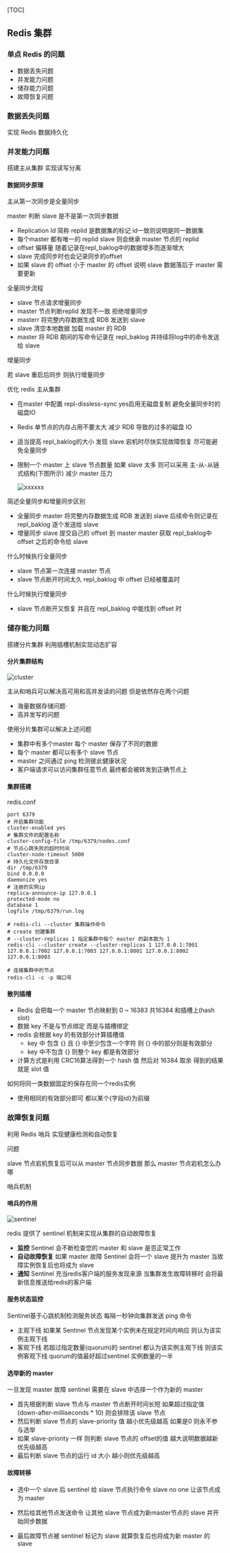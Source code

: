 [TOC]

## Redis 集群

### 单点 Redis 的问题

- 数据丢失问题
- 并发能力问题
- 储存能力问题
- 故障恢复问题

### 数据丢失问题

实现 Redis 数据持久化

### 并发能力问题

搭建主从集群 实现读写分离

#### 数据同步原理

主从第一次同步是全量同步

master 判断 slave 是不是第一次同步数据

- Replication Id 简称 replid 是数据集的标记 id一致则说明是同一数据集 
- 每个master 都有唯一的 replid slave 则会继承 master 节点的 replid
- offset 偏移量 随着记录在repl_baklog中的数据增多而逐渐增大
- slave 完成同步时也会记录同步的offset
- 如果 slave 的 offset 小于 master 的 offset 说明 slave 数据落后于 master 需要更新

全量同步流程

- slave 节点请求增量同步
- master 节点判断replid 发现不一致 拒绝增量同步
- masterr 将完整内存数据生成 RDB 发送到 slave
- slave 清空本地数据 加载 master 的 RDB
- master 将 RDB 期间的写命令记录在 repl_baklog 并持续将log中的命令发送给 slave

增量同步

若 slave 重启后同步 则执行增量同步

优化 redis 主从集群

- 在master 中配置 repl-dissless-sync yes启用无磁盘复制 避免全量同步时的磁盘IO

- Redis 单节点的内存占用不要太大 减少 RDB 导致的过多的磁盘 IO

- 适当提高 repl_baklog的大小 发现 slave 宕机时尽快实现故障恢复 尽可能避免全量同步

- 限制一个 master 上 slave 节点数量 如果 slave 太多 则可以采用 主-从-从链式结构(下图所示) 减少 master 压力

  ![xxxxxx](https://cdn.qingweico.cn/xxxxxx.png)

简述全量同步和增量同步区别

- 全量同步 master 将完整内存数据生成 RDB 发送到 slave 后续命令则记录在 repl_baklog 逐个发送给 slave
- 增量同步 slave 提交自己的 offset 到 master master 获取 repl_baklog中 offset 之后的命令给 slave

什么时候执行全量同步

- slave 节点第一次连接 master 节点
- slave 节点断开时间太久 repl_baklog 中 offset 已经被覆盖时

什么时候执行增量同步

- slave 节点断开又恢复 并且在 repl_baklog 中能找到 offset 时

### 储存能力问题

搭建分片集群 利用插槽机制实现动态扩容

#### 分片集群结构

![cluster](https://cdn.qingweico.cn/cluster.png)

主从和哨兵可以解决高可用和高并发读的问题 但是依然存在两个问题

- 海量数据存储问题·
- 高并发写的问题

使用分片集群可以解决上述问题

- 集群中有多个master 每个 master 保存了不同的数据
- 每个 master 都可以有多个 slave 节点
- master 之间通过 ping 检测彼此健康状况
- 客户端请求可以访问集群任意节点 最终都会被转发到正确节点上

#### 集群搭建

redis.conf

```properties
port 6379
# 开启集群功能
cluster-enabled yes
# 集群文件的配置名称
cluster-config-file /tmp/6379/nodes.conf
# 节点心跳失败的超时时间
cluster-node-timeout 5000
# 持久化文件存放目录
dir /tmp/6379
bind 0.0.0.0
daemonize yes
# 注册的实例ip
replica-announce-ip 127.0.0.1
protected-mode no
database 1
logfile /tmp/6379/run.log
```

```properties
# redis-cli --cluster 集群操作命令
# create 创建集群
# --cluster-replicas 1 指定集群中每个 master 的副本数为 1
redis-cli --cluster create --cluster-replicas 1 127.0.0.1:7001 127.0.0.1:7002 127.0.0.1:7003 127.0.0.1:8001 127.0.0.1:8002 127.0.0.1:8003
```

```properties
# 连接集群中的节点
redis-cli -c -p 端口号
```

#### 散列插槽

- Redis 会把每一个 master 节点映射到 0 ~ 16383 共16384 和插槽上(hash slot)
- 数据 key 不是与节点绑定 而是与插槽绑定
- redis 会根据 key 的有效部分计算插槽值
  - key 中 包含 {} 且 {} 中至少包含一个字符 则 {} 中的部分则是有效部分
  - key 中不包含 {} 则整个 key 都是有效部分
- 计算方式是利用 CRC16算法得到一个 hash 值 然后对 16384 取余 得到的结果就是 slot 值

如何将同一类数据固定的保存在同一个redis实例

- 使用相同的有效部分即可 都以某个{字段id}为前缀

### 故障恢复问题

利用 Redis 哨兵 实现健康检测和自动恢复

问题 

slave 节点宕机恢复后可以从 master 节点同步数据 那么 master 节点宕机怎么办哪

哨兵机制

#### 哨兵的作用

![sentinel](https://cdn.qingweico.cn/sentinel.png)

redis 提供了 sentinel 机制来实现从集群的自动故障恢复

- **监控** Sentinel 会不断检查您的 master 和 slave 是否正常工作
- **自动故障恢复** 如果 master 故障 Sentinel 会将一个 slave 提升为 master 当故障实例恢复后也将成为 slave
- **通知** Sentinel 充当redis客户端的服务发现来源 当集群发生故障转移时 会将最新信息推送给redis的客户端

#### 服务状态监控

Sentinel基于心跳机制检测服务状态 每隔一秒钟向集群发送 ping 命令

- 主观下线 如果某 Sentinel 节点发现某个实例未在规定时间内响应 则认为该实例主观下线
- 客观下线 若超过指定数量(quorum)的 sentinel 都认为该实例主观下线 则该实例客观下线 quorum的值最好超过sentinel 实例数量的一半

#### 选举新的 master

一旦发现 master 故障 sentinel 需要在 slave 中选择一个作为新的 master 

- 首先根据判断 slave 节点与 master 节点断开时间长短 如果超过指定值(down-after-milliseconds * 10) 则会排除该 slave 节点
- 然后判断 slave 节点的 slave-priority 值 越小优先级越高 如果是0 则永不参与选举
- 如果 slave-priority 一样 则判断 slave 节点的 offset的值 越大说明数据越新 优先级越高
- 最后判断 slave 节点的运行 id 大小 越小则优先级越高

#### 故障转移

- 选中一个 slave 后 sentinel 给 slave 节点执行命令 slave no one 让该节点成为 master

- 然后给其他节点发送命令 让其他 slave 节点成为新master节点的 slave 并开始同步数据
- 最后故障节点被 sentinel 标记为 slave 就算恢复后也将成为新 master 的 slave